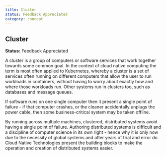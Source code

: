 ```yaml
---
title: Cluster
status: Feedback Appreciated
category: concept
---
```

## Cluster

**Status:** Feedback Appreciated

A cluster is a group of computers or software services that work together towards some common goal. In the context of cloud native computing the term is most often applied to Kubernetes, whereby a cluster is a set of services often running on different computers that allow the user to run workloads in containers, without having to worry about exactly how and where those workloads run. Other systems run in clusters too, such as databases and message queues.

If software runs on one single computer then it present a single point of failure - if that computer crashes, or the cleaner accidentally unplugs the power cable, then some business-critical system may be taken offline.

By running across multiple machines, clustered, distributed systems avoid having a single point of failure. Authoring distributed systems is difficult and a discipline of computer science in its own right - hence why it is only now due to the necessity of global systems and after years of trial and error do Cloud Native Technologies present the building blocks to make the operation and creation of distributed systems easier.

